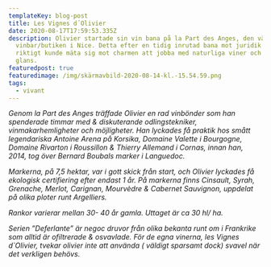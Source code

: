```yaml
---
templateKey: blog-post
title: Les Vignes d´Olivier
date: 2020-08-17T17:59:53.335Z
description: Olivier startade sin vin bana på la Part des Anges, den välkända
  vinbar/butiken i Nice. Detta efter en tidig inrutad bana mot juridik som inte
  riktigt kunde mäta sig mot charmen att jobba med naturliga viner och all dess
  glans.
featuredpost: true
featuredimage: /img/skärmavbild-2020-08-14-kl.-15.54.59.png
tags:
  - vivant
---
```



*Genom la Part des Anges träffade Olivier en rad vinbönder som han spenderade timmar med & diskuterande odlingstekniker, vinmakarhemligheter och möjligheter. Han lyckades få praktik hos smått legendariska Antoine Arena på Korsika, Domaine Valette i Bourgogne, Domaine Rivarton i Roussillon & Thierry Allemand i Cornas, innan han, 2014, tog över Bernard Boubals marker i Languedoc.*

*Markerna, på 7,5 hektar, var i gott skick från start, och Olivier lyckades få ekologisk certifiering efter endast 1 år. På markerna finns Cinsault, Syrah, Grenache, Merlot, Carignan, Mourvèdre & Cabernet Sauvignon, uppdelat på olika ploter runt Argelliers.*

*Rankor varierar mellan 30- 40 år gamla. Uttaget är ca 30 hl/ ha.*

*Serien ”Deferlante” är negoc druvor från olika bekanta runt om i Frankrike som alltid är ofiltrerade & osvavlade. För de egna vinerna, les Vignes d`Olivier, tvekar olivier inte att använda ( väldigt sparsamt dock) svavel när det verkligen behövs.*